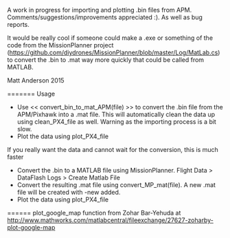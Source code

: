 A work in progress for importing and plotting .bin files from APM.
Comments/suggestions/improvements appreciated :).  As well as bug reports.

It would be really cool if someone could make a .exe or something of the code from the MissionPlanner project (https://github.com/diydrones/MissionPlanner/blob/master/Log/MatLab.cs) to convert the .bin to .mat way more quickly that could be called from MATLAB.

Matt Anderson 2015

=======
Usage
- Use << convert_bin_to_mat_APM(file) >> to convert the .bin file from the APM/Pixhawk into a .mat file.  This will automatically clean the data up using clean_PX4_file as well.  Warning as the importing process is a bit slow.
- Plot the data using plot_PX4_file

If you really want the data and cannot wait for the conversion, this is much faster
- Convert the .bin to a MATLAB file using MissionPlanner.  Flight Data > DataFlash Logs > Create Matlab File
- Convert the resulting .mat file using convert_MP_mat(file).  A new .mat file will be created with -new added.
- Plot the data using plot_PX4_file

======
plot_google_map function from Zohar Bar-Yehuda at http://www.mathworks.com/matlabcentral/fileexchange/27627-zoharby-plot-google-map


